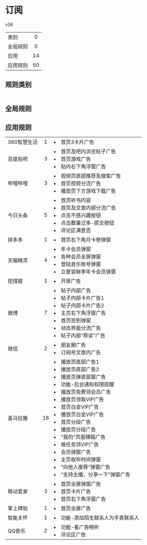 # 订阅

v36

|||
| - |:-:|
|类别|0|
|全局规则|0|
|应用|14|
|应用规则|50|

## 规则类别

|||
| - |:-:|


## 全局规则



## 应用规则

||||
| - |:-:|-|
|360智慧生活|1|<li>首页3卡片广告|
|百度贴吧|3|<li>首页及吧内浏览帖子广告<li>首页游戏广告<li>贴内右下角浮窗广告|
|哔哩哔哩|3|<li>视频页底部推荐及搜索广告<li>首页视频分流广告<li>播放页下方游戏下载广告|
|今日头条|5|<li>首页听书内容<li>首页及文章内部分流广告<li>点击不感兴趣按钮<li>点击数量过多-提交按钮<li>评论区满意否|
|拼多多|1|<li>首页右下角月卡卷弹窗|
|天猫精灵|4|<li>年卡会员弹窗<li>各种会员全屏弹窗<li>登陆音乐账号弹窗<li>立夏尝鲜季年卡会员弹窗|
|挖煤姬|1|<li>开屏广告|
|微博|7|<li>帖子内部广告<li>帖子内部卡片广告1<li>帖子内部卡片广告2<li>主页右下角浮窗广告<li>首页签到弹窗<li>动态界面分流广告<li>帖子内部“荐读”广告|
|微信|2|<li>朋友圈广告<li>订阅号文章内广告|
|喜马拉雅|16|<li>播放页底部广告1<li>播放页底部广告2<li>播放页弹底部窗广告<li>功能-后台通知权限提醒<li>播放页免费领会员广告<li>播放页领取VIP广告<li>首页白金VIP广告<li>播放页白金VIP广告<li>首页分段广告<li>播放页分段广告<li>"我的"页面横幅广告<li>做任务领VIP广告<li>会员弹窗广告<li>主页收听时间弹窗<li>“向他人推荐”弹窗广告<li>“支持主播，分享一下”弹窗广告|
|移动爱家|3|<li>首页全屏弹窗广告<li>首页卡片广告<li>首页右下角浮窗广告|
|掌上碑帖|1|<li>首页全屏广告|
|智能关怀|1|<li>功能-添加陌生联系人为手表联系人|
|QQ音乐|2|<li>功能-看广告畅听<li>评论区广告|
